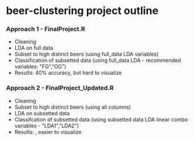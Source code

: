 # beer-clustering project outline

### Approach 1 - FinalProject.R
* Cleaning
* LDA on full data
* Subset to high distinct beers (using full_data LDA variables)
* Classification of subsetted data (using full_data LDA - recommended variables: "FG","OG")
* Results: 40% accuracy, but hard to visualize

### Approach 2 - FinalProject_Updated.R
* Cleaning
* Subset to high distinct beers (using all columns)
* LDA on subsetted data
* Classifcation of subsetted data (using subsetted data LDA linear combo variables - "LDA1","LDA2")
* Results:          , easier to visualize
